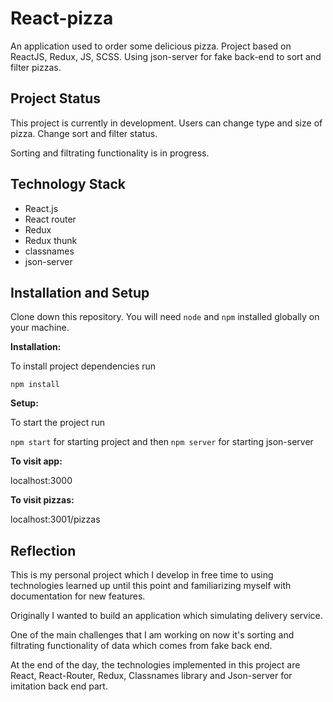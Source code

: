 # React-pizza

An application used to order some delicious pizza.
Project based on ReactJS, Redux, JS, SCSS. Using json-server for fake back-end to sort and filter pizzas.

## Project Status

This project is currently in development.
Users can change type and size of pizza.
Change sort and filter status. 

Sorting and filtrating functionality is in progress.

## Technology Stack

- React.js
- React router
- Redux
- Redux thunk
- classnames
- json-server

## Installation and Setup

Clone down this repository. You will need `node` and `npm` installed globally on your machine.

**Installation:**

To install project dependencies run

`npm install`

**Setup:**

To start the project run

`npm start` for starting project and then `npm server` for starting json-server

**To visit app:**

localhost:3000

**To visit pizzas:**

localhost:3001/pizzas

## Reflection

This is my personal project which I develop in free time to using technologies learned up until this point and familiarizing myself with documentation for new features.

Originally I wanted to build an application which simulating delivery service.

One of the main challenges that I am working on now it's sorting and filtrating functionality of data which comes from fake back end.

At the end of the day, the technologies implemented in this project are React, React-Router, Redux, Classnames library and Json-server for imitation back end part.

